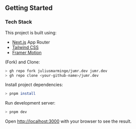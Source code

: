 ## Getting Started

### Tech Stack

This project is built using:

- [Next.js](https://nextjs.org/) App Router
- [Tailwind CSS](https://tailwindcss.com/)
- [Framer Motion](https://www.framer.com/motion/)

(Fork) and Clone:

```sh
> gh repo fork juliusmarminge/jumr.dev jumr.dev
> gh repo clone <your-github-name>/jumr.dev
```

Install project dependencies:

```sh
> pnpm install
```

Run development server:

```sh
> pnpm dev
```

Open [http://localhost:3000](http://localhost:3000) with your browser to see the result.
